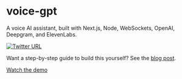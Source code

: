 # voice-gpt
A voice AI assistant, built with Next.js, Node, WebSockets, OpenAI, Deepgram, and ElevenLabs.

[![Twitter URL](https://img.shields.io/twitter/url/https/twitter.com/shobs101.svg?style=social&label=Follow%20%40shobs101)](twitter.com/shobs101)

Want a step-by-step guide to build this yourself? See the [blog post](url).

[Watch the demo](https://www.loom.com/share/7be1f2b96a0346df84b40ba78f0fcf2c?sid=b4923abb-0234-4898-9c29-2828f3d00a19)
